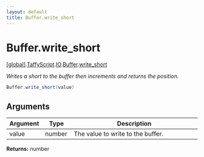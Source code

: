 ```yaml
---
layout: default
title: Buffer.write_short
---
```


# Buffer.write_short

[\[global\]]({{site.baseurl}}/docs/).[TaffyScript]({{site.baseurl}}/docs/TaffyScript/).[IO]({{site.baseurl}}/docs/TaffyScript/IO/).[Buffer]({{site.baseurl}}/docs/TaffyScript/IO/Buffer/).[write_short]({{site.baseurl}}/docs/TaffyScript/IO/Buffer/write_short/)

_Writes a short to the buffer then increments and returns the position._

```cs
Buffer.write_short(value)
```

## Arguments

<table>
  <col width="15%">
  <col width="15%">
  <thead>
    <tr>
      <th>Argument</th>
      <th>Type</th>
      <th>Description</th>
    </tr>
  </thead>
  <tbody>
    <tr>
      <td>value</td>
      <td>number</td>
      <td>The value to write to the buffer.</td>
    </tr>
  </tbody>
</table>

**Returns:** number
